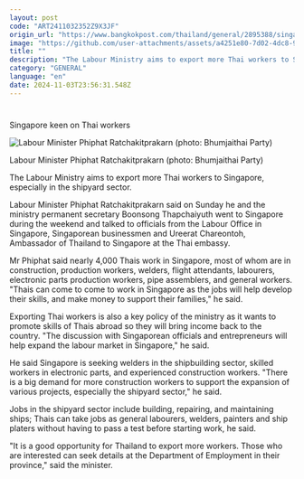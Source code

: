 ```yaml
---
layout: post
code: "ART2411032352Z9X3JF"
origin_url: "https://www.bangkokpost.com/thailand/general/2895388/singapore-keen-on-thai-workers"
image: "https://github.com/user-attachments/assets/a4251e80-7d02-4dc8-921d-d6e28447cad4"
title: ""
description: "The Labour Ministry aims to export more Thai workers to Singapore, especially in the shipyard sector."
category: "GENERAL"
language: "en"
date: 2024-11-03T23:56:31.548Z
---
```


# 

Singapore keen on Thai workers

![Labour Minister Phiphat Ratchakitprakarn (photo: Bhumjaithai Party)](https://github.com/user-attachments/assets/0b3484ad-5ab2-478f-af31-72b04049847a)

Labour Minister Phiphat Ratchakitprakarn (photo: Bhumjaithai Party)

The Labour Ministry aims to export more Thai workers to Singapore, especially in the shipyard sector.

Labour Minister Phiphat Ratchakitprakarn said on Sunday he and the ministry permanent secretary Boonsong Thapchaiyuth went to Singapore during the weekend and talked to officials from the Labour Office in Singapore, Singaporean businessmen and Ureerat Chareontoh, Ambassador of Thailand to Singapore at the Thai embassy.

Mr Phiphat said nearly 4,000 Thais work in Singapore, most of whom are in construction, production workers, welders, flight attendants, labourers, electronic parts production workers, pipe assemblers, and general workers. "Thais can come to come to work in Singapore as the jobs will help develop their skills, and make money to support their families," he said.

Exporting Thai workers is also a key policy of the ministry as it wants to promote skills of Thais abroad so they will bring income back to the country. "The discussion with Singaporean officials and entrepreneurs will help expand the labour market in Singapore," he said.

He said Singapore is seeking welders in the shipbuilding sector, skilled workers in electronic parts, and experienced construction workers. "There is a big demand for more construction workers to support the expansion of various projects, especially the shipyard sector," he said.

Jobs in the shipyard sector include building, repairing, and maintaining ships; Thais can take jobs as general labourers, welders, painters and ship platers without having to pass a test before starting work, he said.

"It is a good opportunity for Thailand to export more workers. Those who are interested can seek details at the Department of Employment in their province," said the minister.